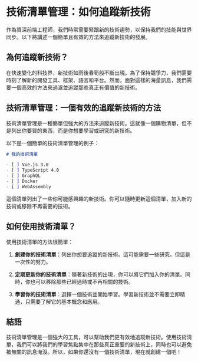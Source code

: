 # 技術清單管理：如何追蹤新技術

作為資深前端工程師，我們時常需要緊跟新的技術趨勢，以保持我們的技能與世界同步。以下將講述一個簡單且有效的方法來追蹤新技術的發展。

## 為何追蹤新技術？

在快速變化的科技界，新技術如雨後春筍般不斷出現。為了保持競爭力，我們需要時刻了解新的開發工具、框架、語言和平台。然而，面對這樣的海量訊息，我們需要一個高效的方法來過濾並追蹤那些真正有價值的新技術。

## 技術清單管理：一個有效的追蹤新技術的方法

技術清單管理是一種簡單但強大的方法來追蹤新技術。這就像一個購物清單，但不是列出你要買的東西，而是你想要學習或研究的新技術。

以下是一個簡單的技術清單管理的例子：

```markdown
# 我的技術清單

- [ ] Vue.js 3.0
- [ ] TypeScript 4.0
- [ ] GraphQL
- [ ] Docker
- [ ] WebAssembly
```

這個清單列出了一些你可能感興趣的新技術。你可以隨時更新這個清單，加入新的技術或移除不再需要的技術。

## 如何使用技術清單？

使用技術清單的方法很簡單：

1. **創建你的技術清單**：列出你想要追蹤的新技術。這可能需要一些研究，但這是一次性的努力。

2. **定期更新你的技術清單**：隨著新技術的出現，你可以將它們加入你的清單。同時，你也可以移除那些已經過時或不再相關的技術。

3. **學習你的技術清單**：選擇一個技術並開始學習。學習新技術並不需要立即精通，只需要了解它的基本概念和應用。

## 結語

技術清單管理是一個強大的工具，可以幫助我們更有效地追蹤新技術。使用技術清單，我們可以將我們的學習焦點集中在那些真正重要的新技術上，同時也可以避免被無關的訊息淹沒。所以，如果你還沒有一個技術清單，現在就創建一個吧！